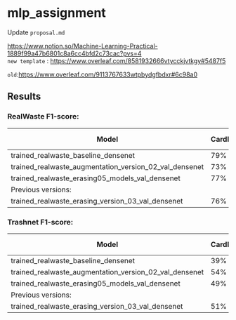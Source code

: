 # mlp_assignment

Update `proposal.md`

https://www.notion.so/Machine-Learning-Practical-1889f99a47b6801c8a6cc4bfd2c73cac?pvs=4  <br>
`new template` : https://www.overleaf.com/8581932666vtycckjvtkgy#5487f5 <br>

`old`:https://www.overleaf.com/9113767633wtpbydgfbdxr#6c98a0

## Results

### RealWaste F1-score:
| Model         | Cardboard | Glass | Metal | Paper | Plastic | Trash | Weighted Avg
|--------------|----------|-----------|--------|----------|----------|----------|----------|
|trained_realwaste_baseline_densenet |	79%|	86%|	83%|	79%|	82%|	80%|81%|
|trained_realwaste_augmentation_version_02_val_densenet|	73%|	75%|	77%|	74%|	71%|	69%| 72%|
|trained_realwaste_erasing05_models_val_densenet|	77%|	78%|	81%|	78%|	73%|	81%| 77%|
|Previous versions:|	|	|	|	|	|	| |
|trained_realwaste_erasing_version_03_val_densenet|	76%|	76%|	77%|	72%|	67%|	69%| 72%|


### Trashnet F1-score:
| Model         | Cardboard | Glass | Metal | Paper | Plastic | Trash | Total Accuracy
|--------------|----------|-----------|--------|----------|----------|----------|----------|
|trained_realwaste_baseline_densenet|	39%|	41%|	52%|	58%|	32%|	1%| 43%|
|trained_realwaste_augmentation_version_02_val_densenet|	54%|	56%|	63%|	67%|	23%|	5%| 53%|
|trained_realwaste_erasing05_models_val_densenet|	49%|	59%|	58%|	57%|	45%|	6%| 52%|
|Previous versions:|	|	|	|	|	|	| |
|trained_realwaste_erasing_version_03_val_densenet|	51%|	44%|	57%|	55%|	45%|	5%| 48%|

